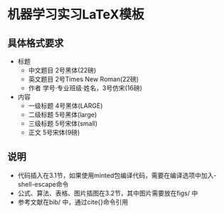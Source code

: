 # 机器学习实习LaTeX模板

## 具体格式要求

* 标题
	* 中文题目	2号黑体(22磅)
	* 英文题目	2号Times New Roman(22磅)
	* 作者		学号·专业班级·姓名，3号仿宋(16磅)
* 内容
	* 一级标题	4号黑体(LARGE)
	* 二级标题	5号黑体(large)
	* 三级标题	5号宋体(small)
	* 正文	5号宋体(9磅)

## 说明
* 代码插入在3.1节，如果使用minted包编译代码，需要在编译选项中加入-shell-escape命令
* 公式、算法、表格、图片插图在3.2节，其中图片需要放在figs/ 中
* 参考文献在bib/ 中，通过cite{}命令引用

